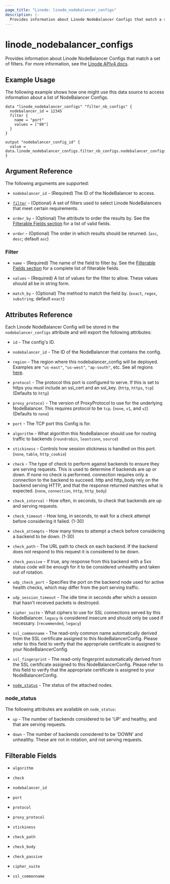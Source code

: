 ```yaml
---
page_title: "Linode: linode_nodebalancer_configs"
description: |-
  Provides information about Linode NodeBalancer Configs that match a set of filters.
---
```


# linode_nodebalancer_configs

Provides information about Linode NodeBalancer Configs that match a set of filters.
For more information, see the [Linode APIv4 docs](https://techdocs.akamai.com/linode-api/reference/get-node-balancer-configs).

## Example Usage

The following example shows how one might use this data source to access information about a list of NodeBalancer Configs.

```hcl
data "linode_nodebalancer_configs" "filter_nb_configs" {
  nodebalancer_id = 12345
  filter {
    name = "port"
    values = ["80"]
  }
}

output "nodebalancer_config_id" {
  value = data.linode_nodebalancer_configs.filter_nb_configs.nodebalancer_configs.0.id
}
```

## Argument Reference

The following arguments are supported:

* `nodebalancer_id` - (Required) The ID of the NodeBalancer to access.

* [`filter`](#filter) - (Optional) A set of filters used to select Linode NodeBalancers that meet certain requirements.

* `order_by` - (Optional) The attribute to order the results by. See the [Filterable Fields section](#filterable-fields) for a list of valid fields.

* `order` - (Optional) The order in which results should be returned. (`asc`, `desc`; default `asc`)

### Filter

* `name` - (Required) The name of the field to filter by. See the [Filterable Fields section](#filterable-fields) for a complete list of filterable fields.

* `values` - (Required) A list of values for the filter to allow. These values should all be in string form.

* `match_by` - (Optional) The method to match the field by. (`exact`, `regex`, `substring`; default `exact`)

## Attributes Reference

Each Linode NodeBalancer Config will be stored in the `nodebalancer_configs` attribute and will export the following attributes:

* `id` - The config's ID.

* `nodebalancer_id` - The ID of the NodeBalancer that contains the config.

* `region` - The region where this nodebalancer_config will be deployed.  Examples are `"us-east"`, `"us-west"`, `"ap-south"`, etc. See all regions [here](https://api.linode.com/v4/regions).

* `protocol` - The protocol this port is configured to serve. If this is set to https you must include an ssl_cert and an ssl_key. (`http`, `https`, `tcp`) (Defaults to `http`)

* `proxy_protocol` - The version of ProxyProtocol to use for the underlying NodeBalancer. This requires protocol to be `tcp`. (`none`, `v1`, and `v2`) (Defaults to `none`)

* `port` - The TCP port this Config is for.

* `algorithm` - What algorithm this NodeBalancer should use for routing traffic to backends (`roundrobin`, `leastconn`, `source`)

* `stickiness` - Controls how session stickiness is handled on this port. (`none`, `table`, `http_cookie`)

* `check` - The type of check to perform against backends to ensure they are serving requests. This is used to determine if backends are up or down. If none no check is performed. connection requires only a connection to the backend to succeed. http and http_body rely on the backend serving HTTP, and that the response returned matches what is expected. (`none`, `connection`, `http`, `http_body`)

* `check_interval` - How often, in seconds, to check that backends are up and serving requests.

* `check_timeout` - How long, in seconds, to wait for a check attempt before considering it failed. (1-30)

* `check_attempts` - How many times to attempt a check before considering a backend to be down. (1-30)

* `check_path` - The URL path to check on each backend. If the backend does not respond to this request it is considered to be down.

* `check_passive` - If true, any response from this backend with a 5xx status code will be enough for it to be considered unhealthy and taken out of rotation.

* `udp_check_port` - Specifies the port on the backend node used for active health checks, which may differ from the port serving traffic.

* `udp_session_timeout` - The idle time in seconds after which a session that hasn’t received packets is destroyed.

* `cipher_suite` - What ciphers to use for SSL connections served by this NodeBalancer. `legacy` is considered insecure and should only be used if necessary. (`recommended`, `legacy`)

* `ssl_commonname` - The read-only common name automatically derived from the SSL certificate assigned to this NodeBalancerConfig. Please refer to this field to verify that the appropriate certificate is assigned to your NodeBalancerConfig.

* `ssl_fingerprint` - The read-only fingerprint automatically derived from the SSL certificate assigned to this NodeBalancerConfig. Please refer to this field to verify that the appropriate certificate is assigned to your NodeBalancerConfig.

* [`node_status`](#node_status) - The status of the attached nodes.

### node_status

The following attributes are available on `node_status`:

* `up` - The number of backends considered to be 'UP' and healthy, and that are serving requests.

* `down` - The number of backends considered to be 'DOWN' and unhealthy. These are not in rotation, and not serving requests.

## Filterable Fields

* `algorithm`

* `check`

* `nodebalancer_id`

* `port`

* `protocol`

* `proxy_protocol`

* `stickiness`

* `check_path`

* `check_body`

* `check_passive`

* `cipher_suite`

* `ssl_commonname`
